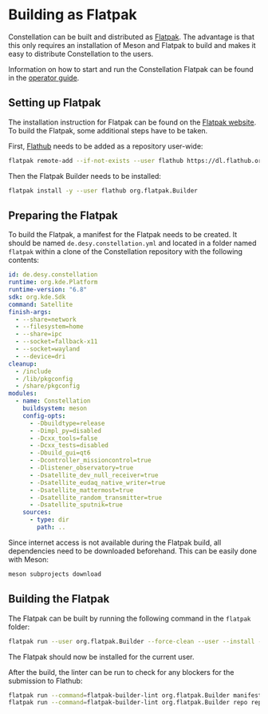 # Building as Flatpak

Constellation can be built and distributed as [Flatpak](https://flatpak.org/). The advantage is that this only requires an
installation of Meson and Flatpak to build and makes it easy to distribute Constellation to the users.

Information on how to start and run the Constellation Flatpak can be found in the
[operator guide](../operator_guide/get_started/install_from_flathub.md#usage-notes).

## Setting up Flatpak

The installation instruction for Flatpak can be found on the [Flatpak website](https://flatpak.org/setup/).
To build the Flatpak, some additional steps have to be taken.

First, [Flathub](https://flathub.org/) needs to be added as a repository user-wide:

```sh
flatpak remote-add --if-not-exists --user flathub https://dl.flathub.org/repo/flathub.flatpakrepo
```

Then the Flatpak Builder needs to be installed:

```sh
flatpak install -y --user flathub org.flatpak.Builder
```

## Preparing the Flatpak

To build the Flatpak, a manifest for the Flatpak needs to be created. It should be named `de.desy.constellation.yml` and
located in a folder named `flatpak` within a clone of the Constellation repository with the following contents:

```yaml
id: de.desy.constellation
runtime: org.kde.Platform
runtime-version: "6.8"
sdk: org.kde.Sdk
command: Satellite
finish-args:
  - --share=network
  - --filesystem=home
  - --share=ipc
  - --socket=fallback-x11
  - --socket=wayland
  - --device=dri
cleanup:
  - /include
  - /lib/pkgconfig
  - /share/pkgconfig
modules:
  - name: Constellation
    buildsystem: meson
    config-opts:
      - -Dbuildtype=release
      - -Dimpl_py=disabled
      - -Dcxx_tools=false
      - -Dcxx_tests=disabled
      - -Dbuild_gui=qt6
      - -Dcontroller_missioncontrol=true
      - -Dlistener_observatory=true
      - -Dsatellite_dev_null_receiver=true
      - -Dsatellite_eudaq_native_writer=true
      - -Dsatellite_mattermost=true
      - -Dsatellite_random_transmitter=true
      - -Dsatellite_sputnik=true
    sources:
      - type: dir
        path: ..
```

Since internet access is not available during the Flatpak build, all dependencies need to be downloaded beforehand. This can
be easily done with Meson:

```sh
meson subprojects download
```

## Building the Flatpak

The Flatpak can be built by running the following command in the `flatpak` folder:

```sh
flatpak run --user org.flatpak.Builder --force-clean --user --install --install-deps-from=flathub --mirror-screenshots-url=https://dl.flathub.org/media/ --ccache --repo=repo builddir de.desy.constellation.yml
```

The Flatpak should now be installed for the current user.

After the build, the linter can be run to check for any blockers for the submission to Flathub:

```sh
flatpak run --command=flatpak-builder-lint org.flatpak.Builder manifest de.desy.constellation.yml
flatpak run --command=flatpak-builder-lint org.flatpak.Builder repo repo
```
